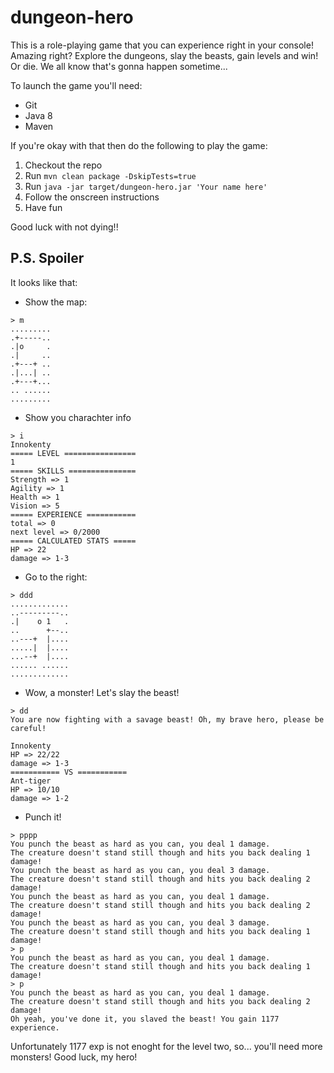 # dungeon-hero

This is a role-playing game that you can experience right in your console!
Amazing right? Explore the dungeons, slay the beasts, gain levels and win!
Or die. We all know that's gonna happen sometime...

To launch the game you'll need:
* Git
* Java 8
* Maven

If you're okay with that then do the following to play the game:

1. Checkout the repo
1. Run ```mvn clean package -DskipTests=true```
1. Run ```java -jar target/dungeon-hero.jar 'Your name here'```
1. Follow the onscreen instructions
1. Have fun

Good luck with not dying!!

## P.S. Spoiler
It looks like that:

* Show the map:
```
> m
.........
.+-----..
.|o     .
.|     ..
.+---+ ..
.|...| ..
.+---+...
.. ......
.........
```

* Show you charachter info
```
> i
Innokenty
===== LEVEL ================
1
===== SKILLS ===============
Strength => 1
Agility => 1
Health => 1
Vision => 5
===== EXPERIENCE ===========
total => 0
next level => 0/2000
===== CALCULATED STATS =====
HP => 22
damage => 1-3
```

* Go to the right:
```
> ddd
.............
..---------..
.|    o 1   .
..      +--..
..---+  |....
.....|  |....
...--+  |....
...... ......
.............
```

* Wow, a monster! Let's slay the beast!
```
> dd
You are now fighting with a savage beast! Oh, my brave hero, please be careful!

Innokenty
HP => 22/22
damage => 1-3
=========== VS ===========
Ant-tiger
HP => 10/10
damage => 1-2
```

* Punch it!
```
> pppp
You punch the beast as hard as you can, you deal 1 damage.
The creature doesn't stand still though and hits you back dealing 1 damage!
You punch the beast as hard as you can, you deal 3 damage.
The creature doesn't stand still though and hits you back dealing 2 damage!
You punch the beast as hard as you can, you deal 1 damage.
The creature doesn't stand still though and hits you back dealing 2 damage!
You punch the beast as hard as you can, you deal 3 damage.
The creature doesn't stand still though and hits you back dealing 1 damage!
> p
You punch the beast as hard as you can, you deal 1 damage.
The creature doesn't stand still though and hits you back dealing 1 damage!
> p
You punch the beast as hard as you can, you deal 1 damage.
The creature doesn't stand still though and hits you back dealing 2 damage!
Oh yeah, you've done it, you slaved the beast! You gain 1177 experience.
```

Unfortunately 1177 exp is not enoght for the level two, so... you'll need more monsters! Good luck, my hero!
